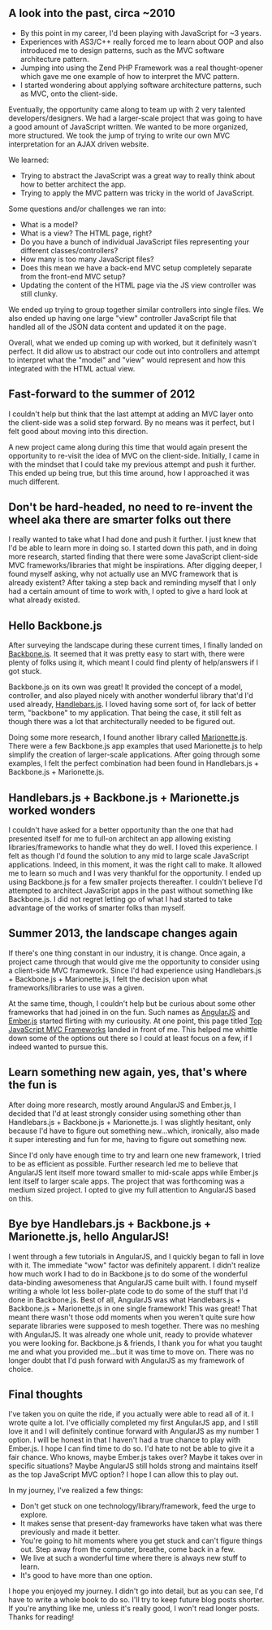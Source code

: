 ## A look into the past, circa ~2010

 - By this point in my career, I'd been playing with JavaScript for ~3 years. 
 - Experiences with AS3/C++ really forced me to learn about OOP and also introduced me to design patterns, such as the MVC software architecture pattern.
 - Jumping into using the Zend PHP Framework was a real thought-opener which gave me one example of how to interpret the MVC pattern.
 - I started wondering about applying software architecture patterns, such as MVC, onto the client-side.

Eventually, the opportunity came along to team up with 2 very talented developers/designers. We had a larger-scale project that was going to have a good amount of JavaScript written. We wanted to be more organized, more structured. We took the jump of trying to write our own MVC interpretation for an AJAX driven website.

We learned:

 - Trying to abstract the JavaScript was a great way to really think about how to better architect the app.
 - Trying to apply the MVC pattern was tricky in the world of JavaScript.

Some questions and/or challenges we ran into:

 - What is a model?
 - What is a view? The HTML page, right?
 - Do you have a bunch of individual JavaScript files representing your different classes/controllers?
 - How many is too many JavaScript files?
 - Does this mean we have a back-end MVC setup completely separate from the front-end MVC setup?
 - Updating the content of the HTML page via the JS view controller was still clunky.

We ended up trying to group together similar controllers into single files. We also ended up having one large "view" controller JavaScript file that handled all of the JSON data content and updated it on the page.

Overall, what we ended up coming up with worked, but it definitely wasn't perfect. It did allow us to abstract our code out into controllers and attempt to interpret what the "model" and "view" would represent and how this integrated with the HTML actual view.

## Fast-forward to the summer of 2012

I couldn't help but think that the last attempt at adding an MVC layer onto the client-side was a solid step forward. By no means was it perfect, but I felt good about moving into this direction.

A new project came along during this time that would again present the opportunity to re-visit the idea of MVC on the client-side. Initially, I came in with the mindset that I could take my previous attempt and push it further. This ended up being true, but this time around, how I approached it was much different.

## Don't be hard-headed, no need to re-invent the wheel aka there are smarter folks out there

I really wanted to take what I had done and push it further. I just knew that I'd be able to learn more in doing so. I started down this path, and in doing more research, started finding that there were some JavaScript client-side MVC frameworks/libraries that might be inspirations. After digging deeper, I found myself asking, why not actually use an MVC framework that is already existent? After taking a step back and reminding myself that I only had a certain amount of time to work with, I opted to give a hard look at what already existed.

## Hello Backbone.js

After surveying the landscape during these current times, I finally landed on [Backbone.js](http://backbonejs.org/). It seemed that it was pretty easy to start with, there were plenty of folks using it, which meant I could find plenty of help/answers if I got stuck.

Backbone.js on its own was great! It provided the concept of a model, controller, and also played nicely with another wonderful library that'd I'd used already, [Handlebars.js](http://handlebarsjs.com/). I loved having some sort of, for lack of better term, "backbone" to my application. That being the case, it still felt as though there was a lot that architecturally needed to be figured out.

Doing some more research, I found another library called [Marionette.js](http://marionettejs.com/). There were a few Backbone.js app examples that used Marionette.js to help simplify the creation of larger-scale applications. After going through some examples, I felt the perfect combination had been found in Handlebars.js + Backbone.js + Marionette.js.

## Handlebars.js + Backbone.js + Marionette.js worked wonders

I couldn't have asked for a better opportunity than the one that had presented itself for me to full-on architect an app allowing existing libraries/frameworks to handle what they do well. I loved this experience. I felt as though I'd found the solution to any mid to large scale JavaScript applications. Indeed, in this moment, it was the right call to make. It allowed me to learn so much and I was very thankful for the opportunity. I ended up using Backbone.js for a few smaller projects thereafter. I couldn't believe I'd attempted to architect JavaScript apps in the past without something like Backbone.js. I did not regret letting go of what I had started to take advantage of the works of smarter folks than myself.

## Summer 2013, the landscape changes again

If there's one thing constant in our industry, it is change. Once again, a project came through that would give me the opportunity to consider using a client-side MVC framework. Since I'd had experience using Handlebars.js + Backbone.js + Marionette.js, I felt the decision upon what frameworks/libraries to use was a given.

At the same time, though, I couldn't help but be curious about some other frameworks that had joined in on the fun. Such names as [AngularJS](http://angularjs.org/) and [Ember.js](http://emberjs.com/) started flirting with my curiousity. At one point, this page titled [Top JavaScript MVC Frameworks](http://www.infoq.com/research/top-javascript-mvc-frameworks) landed in front of me. This helped me whittle down some of the options out there so I could at least focus on a few, if I indeed wanted to pursue this.

## Learn something new again, yes, that's where the fun is

After doing more research, mostly around AngularJS and Ember.js, I decided that I'd at least strongly consider using something other than Handlebars.js + Backbone.js + Marionette.js. I was slightly hesitant, only because I'd have to figure out something new...which, ironically, also made it super interesting and fun for me, having to figure out something new.

Since I'd only have enough time to try and learn one new framework, I tried to be as efficient as possible. Further research led me to believe that AngularJS lent itself more toward smaller to mid-scale apps while Ember.js lent itself to larger scale apps. The project that was forthcoming was a medium sized project. I opted to give my full attention to AngularJS based on this.

## Bye bye Handlebars.js + Backbone.js + Marionette.js, hello AngularJS!

I went through a few tutorials in AngularJS, and I quickly began to fall in love with it. The immediate "wow" factor was definitely apparent. I didn't realize how much work I had to do in Backbone.js to do some of the wonderful data-binding awesomeness that AngularJS came built with. I found myself writing a whole lot less boiler-plate code to do some of the stuff that I'd done in Backbone.js. Best of all, AngularJS was what Handlebars.js + Backbone.js + Marionette.js in one single framework! This was great! That meant there wasn't those odd moments when you weren't quite sure how separate libraries were supposed to mesh together. There was no meshing with AngularJS. It was already one whole unit, ready to provide whatever you were looking for. Backbone.js & friends, I thank you for what you taught me and what you provided me...but it was time to move on. There was no longer doubt that I'd push forward with AngularJS as my framework of choice.

## Final thoughts

I've taken you on quite the ride, if you actually were able to read all of it. I wrote quite a lot. I've officially completed my first AngularJS app, and I still love it and I will definitely continue forward with AngularJS as my number 1 option. I will be honest in that I haven't had a true chance to play with Ember.js. I hope I can find time to do so. I'd hate to not be able to give it a fair chance. Who knows, maybe Ember.js takes over? Maybe it takes over in specific situations? Maybe AngularJS still holds strong and maintains itself as the top JavaScript MVC option? I hope I can allow this to play out.

In my journey, I've realized a few things:

- Don't get stuck on one technology/library/framework, feed the urge to explore.
- It makes sense that present-day frameworks have taken what was there previously and made it better.
- You're going to hit moments where you get stuck and can't figure things out. Step away from the computer, breathe, come back in a few.
- We live at such a wonderful time where there is always new stuff to learn.
- It's good to have more than one option.

I hope you enjoyed my journey. I didn't go into detail, but as you can see, I'd have to write a whole book to do so. I'll try to keep future blog posts shorter. If you're anything like me, unless it's really good, I won't read longer posts. Thanks for reading!